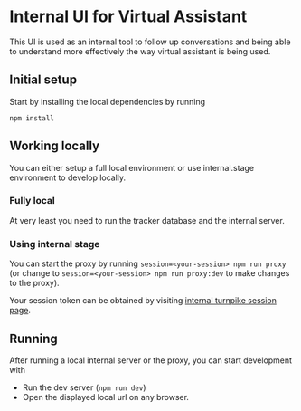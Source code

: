 # Internal UI for Virtual Assistant

This UI is used as an internal tool to follow up conversations and being able to understand more effectively the way
virtual assistant is being used.

## Initial setup

Start by installing the local dependencies by running
```
npm install
```

## Working locally

You can either setup a full local environment or use internal.stage environment to develop locally.

### Fully local

At very least you need to run the tracker database and the internal server. 

### Using internal stage

You can start the proxy by running `session=<your-session> npm run proxy` (or change to `session=<your-session> npm run proxy:dev` to make changes to the proxy).

Your session token can be obtained by visiting [internal turnpike session page](https://internal.console.stage.redhat.com/api/turnpike/session).

## Running

After running a local internal server or the proxy, you can start development with

- Run the dev server (`npm run dev`)
- Open the displayed local url on any browser.

